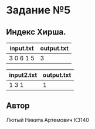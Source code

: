 # Задание №5
## Индекс Хирша.

| input.txt | output.txt |
|-----------|------------|
| 3 0 6 1 5 | 3          |

| input2.txt | output.txt |
|------------|------------|
| 1 3 1      | 1          |
## Автор
Лютый Никита Артемович К3140
